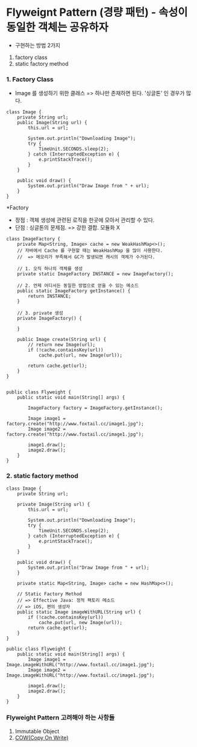 # Flyweignt Pattern (경량 패턴) - 속성이 동일한 객체는 공유하자

* 구현하는 방법 2가지 
1) factory class
2) static factory method


### 1. Factory Class
* Image 를 생성하기 위한 클래스
=> 하나만 존재하면 된다. '싱글톤' 인 경우가 많다.

```
class Image {
    private String url;
    public Image(String url) {
        this.url = url;

        System.out.println("Downloading Image");
        try {
            TimeUnit.SECONDS.sleep(2);
        } catch (InterruptedException e) {
            e.printStackTrace();
        }
    }

    public void draw() {
        System.out.println("Draw Image from " + url);
    }
}
```

*Factory
- 장점 : 객체 생성에 관련된 로직을 한곳에 모아서 관리할 수 있다.
- 단점 : 싱글톤의 문제점.  => 강한 결합. 모듈화 X

```
class ImageFactory {
    private Map<String, Image> cache = new WeakHashMap<>();
    // 자바에서 Cache 를 구현할 때는 WeakHashMap 을 많이 사용한다.
    //  => 메모리가 부족해서 GC가 발생되면 캐시의 객체가 수거된다.

    // 1. 오직 하나의 객체를 생성
    private static ImageFactory INSTANCE = new ImageFactory();

    // 2. 언제 어디서든 동일한 방법으로 얻을 수 있는 메소드
    public static ImageFactory getInstance() {
        return INSTANCE;
    }

    // 3. private 생성
    private ImageFactory() {

    }

    public Image create(String url) {
        // return new Image(url);
        if (!cache.containsKey(url))
            cache.put(url, new Image(url));

        return cache.get(url);
    }
}


public class Flyweight {
    public static void main(String[] args) {

        ImageFactory factory = ImageFactory.getInstance();

        Image image1 = factory.create("http://www.foxtail.cc/image1.jpg");
        Image image2 = factory.create("http://www.foxtail.cc/image1.jpg");

        image1.draw();
        image2.draw();
    }
}
```


### 2. static factory method
```
class Image {
    private String url;

    private Image(String url) {
        this.url = url;

        System.out.println("Downloading Image");
        try {
            TimeUnit.SECONDS.sleep(2);
        } catch (InterruptedException e) {
            e.printStackTrace();
        }
    }

    public void draw() {
        System.out.println("Draw Image from " + url);
    }

    private static Map<String, Image> cache = new HashMap<>();

    // Static Factory Method
    // => Effective Java: 정적 팩토리 메소드
    // => iOS, 편의 생성자
    public static Image imageWithURL(String url) {
        if (!cache.containsKey(url))
            cache.put(url, new Image(url));
        return cache.get(url);
    }
}

public class Flyweight {
    public static void main(String[] args) {
        Image image1 = Image.imageWithURL("http://www.foxtail.cc/image1.jpg");
        Image image2 = Image.imageWithURL("http://www.foxtail.cc/image1.jpg");

        image1.draw();
        image2.draw();
    }
}

```
### Flyweight Pattern 고려해야 하는 사항들
1. Immutable Object
2. [COW(Copy On Write)](https://github.com/singhee/TIL/blob/master/etc/cow.md)

